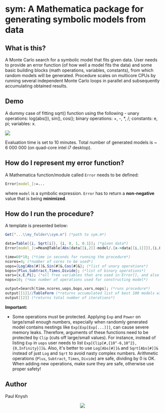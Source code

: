 # sym: A Mathematica package for generating symbolic models from data

## What is this?

A Monte Carlo search for a symbolic model that fits given data. User needs to provide an error function (of how well a model fits the data) and some basic building blocks (math operations, variables, constants), from which random models will be generated. Procedure scales on multicore CPUs by running several independent Monte Carlo loops in parallel and subsequently accumulating obtained results.

## Demo

A dummy case of fitting sqrt() function using the following - unary operations: log(abs()), sin(), cos(); binary operations: +, -, \*, /; constants: e, pi; variables: x.

<img src="http://i.imgur.com/0QJbGc4.gif">

Evaluation time is set to 10 minutes. Total number of generated models is ~ 6 000 000 (on quad-core intel i7 desktop).

## How do I represent my error function?

A Mathematica function/module called `Error` needs to be defined:
```mathematica
Error[model_]:=...
```
where `model` is a symbolic expression. `Error` has to return a **non-negative** value that is being **minimized**.

## How do I run the procedure?

A template is presented below:
```mathematica
Get["...\\my_folder\\sym.m"] (*path to sym.m*)

data=Table[{i, Sqrt[i]}, {i, 0, 1, 0.1}]; (*given data*)
Error[model_]:=Mean@Table[Abs[data[[i,2]]-model/.{x->data[[i,1]]}],{i,Length[data]}] (*mean deviation*)

time=60*10; (*time in seconds for running the procedure*)
ncores=4; (*number of cores to be used*)
uops={Log[Abs[#]]&,Sin[#]&,Cos[#]&}; (*list of unary operations*)
bops={Plus,Subtract,Times,Divide}; (*list of binary operations*)
vars={x,E,Pi}; (*all free variables that are used in Error[], and also constants if needed*)
nops=10; (*max number of operations used for constructing model*)

output=Search[time,ncores,uops,bops,vars,nops]; (*runs procedure*)
output[[1]]//TableForm (*returns accumulated list of best 100 models with corresponding error values*)
output[[2]] (*returns total number of iterations*)
```
**Important:**
* Some operations must be protected. Applying `Exp` and `Power` on large/small enough numbers, especially when randomly generated model contains nestings like `Exp[Exp[Exp[...]]]`, can cause severe memory leaks. Therefore, arguments of these functions need to be protected by `Clip` (cuts off large/small values). For instance, instead of listing `Exp` in `uops` user needs to list `Exp[Clip[#,{10^-6,10^2},{0,Infinity}]]&`. Also, it's better to use `Log[Abs[#]]&` and `Sqrt[Abs[#]]&` instead of just `Log` and `Sqrt` to avoid nasty complex numbers. Arithmetic operations (`Plus`, `Subtract`, `Times`, `Divide`) are safe, dividing by 0 is OK. When adding new operations, make sure they are safe, otherwise use proper safety!

## Author

Paul Knysh

<p align="center">
  <img src="http://i.imgur.com/kuZdzVn.png">
</p>
